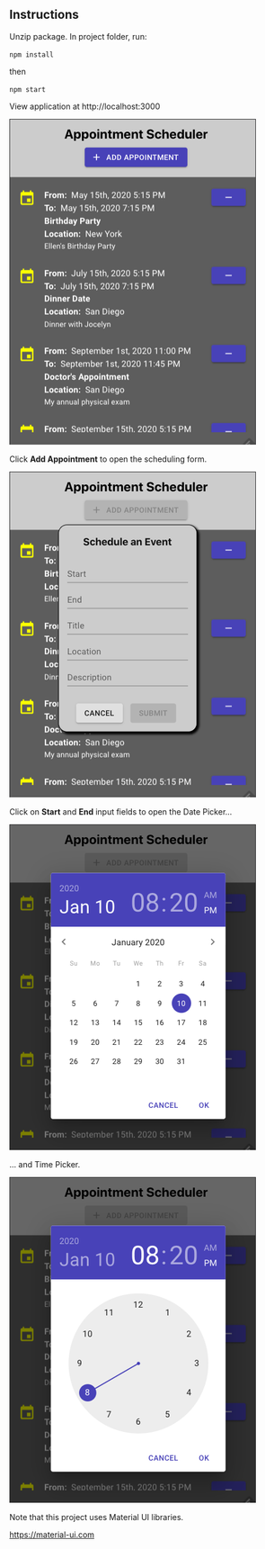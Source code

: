 
## Instructions

Unzip package. In project folder, run:

`npm install`

then

`npm start`

View application at http://localhost:3000

![Main Screen](img/mainscreen.png "Main Screen")

Click **Add Appointment** to open the scheduling form.

![Scheduling Form](img/schedulingform.png "Scheduling Form")

Click on **Start** and **End** input fields to open the Date Picker...

![Date Picker](img/dateentry.png "Date Picker")

... and Time Picker.

![Time Picker](img/timeentry.png "Time Picker")

Note that this project uses Material UI libraries.

https://material-ui.com

